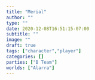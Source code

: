 ```yaml
---
title: "Merial"
author: ""
type: ""
date: 2020-12-08T16:51:15-07:00
subtitle: ""
image: ""
draft: true
tags: ["character","player"]
categories: []
parties: ["B Team"]
worlds: ["Alarra"]
---
```

